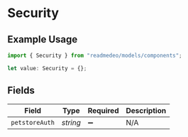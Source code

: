 # Security

## Example Usage

```typescript
import { Security } from "readmedeo/models/components";

let value: Security = {};
```

## Fields

| Field              | Type               | Required           | Description        |
| ------------------ | ------------------ | ------------------ | ------------------ |
| `petstoreAuth`     | *string*           | :heavy_minus_sign: | N/A                |